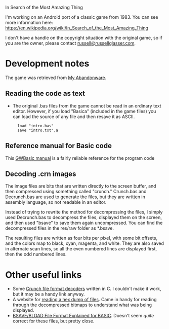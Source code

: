 In Search of the Most Amazing Thing

I'm working on an Android port of a classic game from 1983. You can see more information here:
https://en.wikipedia.org/wiki/In_Search_of_the_Most_Amazing_Thing

I don't have a handle on the copyright situation with the original game, so if you are the owner,
please contact russell@russellglasser.com.

# Development notes

 The game was retrieved from [My Abandonware](https://www.myabandonware.com/game/in-search-of-the-most-amazing-thing-2c).
 
## Reading the code as text 
* The original .bas files from the game cannot be read in an ordinary text editor. However, if you load
"Basica" (included in the game files) you can load the source of any file and then resave it as ASCII.
    
        load "intro.bas"
        save "intro.txt",a

## Reference manual for Basic code

This [GWBasic manual](https://hwiegman.home.xs4all.nl/gw-man/index.html) is a fairly reliable reference for the
program code

## Decoding .crn images

The image files are bits that are written directly to the screen buffer, and then compressed using something called
"crunch." Crunch.bas and Decrunch.bas are used to generate the files, but they are written in assembly language, so
not readable in an editor.

Instead of trying to rewrite the method for decompressing the files, I simply used Decrunch.bas to decompress the files,
displayed them on the screen, and then used "bsave" to save them again uncompressed. You can find the decompressed
files in the res/raw folder as *.bsave. 

The resulting files are written as four bits per pixel, with some bit offsets, and the colors map to black, cyan,
magenta, and white. They are also saved in alternate scan lines, so all the even numbered lines are displayed first,
then the odd numbered lines. 

# Other useful links

* Some [Crunch file format decoders](https://github.com/HearthSim/decrunch/blob/master/crunch/crn_decomp.h)
written in C. I couldn't make it work, but it may be a handy link anyway. 
* A website for [reading a hex dump of files](http://www.fileformat.info/tool/hexdump.htm). Came in handy for
reading through the decompressed bitmaps to understand what was being displayed.
* [BSAVE/BLOAD File Format Explained for BASIC](https://www.pcjs.org/pubs/pc/reference/microsoft/kb/Q34407/). Doesn't
seem *quite* correct for these files, but pretty close.